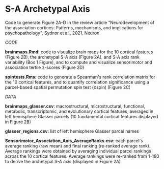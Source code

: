 # S-A Archetypal Axis

Code to generate Figure 2A-D in the review article "Neurodevelopment of the association cortices: Patterns, mechanisms, and implications for psychopathology", Sydnor et al., 2021, Neuron

*CODE*

**brainmaps.Rmd**: code to visualize brain maps for the 10 cortical features (Figure 2B), the archetypal S-A axis (Figure 2A), and S-A axis rank variability (Box 1 Figure), and to compute and visualize sensorimotor and association tertile z-scores (Figure 2D)

**spintests.Rms**: code to generate a Spearman's rank correlation matrix for the 10 cortical features, and to quantify correlation significance using a parcel-based spatial permutation spin test (*p*spin) (Figure 2C)

*DATA* 

**brainmaps_glasser.csv**: macrostructural, microstructural, functional, metabolic, transcriptomic, and evolutionary cortical features, averaged in left hemisphere Glasser parcels (10 fundamental cortical features displayed in Figure 2B)

**glasser_regions.csv**: list of left hemisphere Glasser parcel names

**Sensorimotor_Association_Axis_AverageRanks.csv**: each parcel's average ranking (raw mean) and final ranking (re-ranked average rank). Average rankings were obtained by averaging individual parcel rankings across the 10 cortical features. Average rankings were re-ranked from 1-180 to derive the archetypal S-A axis (displayed in Figure 2A)


